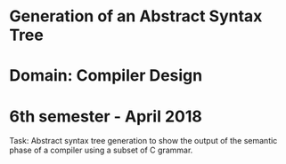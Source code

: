 # Generation of an Abstract Syntax Tree
# Domain: Compiler Design
# 6th semester - April 2018
Task: Abstract syntax tree generation to show the output of the semantic phase of a compiler using a subset of C grammar.
